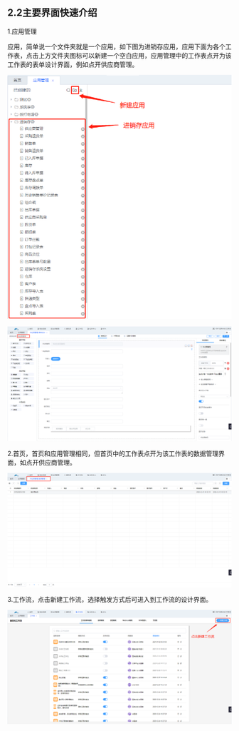 ## 2.2主要界面快速介绍

1.应用管理

​	应用，简单说一个文件夹就是一个应用，如下图为进销存应用，应用下面为各个工作表，点击上方文件夹图标可以新建一个空白应用，应用管理中的工作表点开为该工作表的表单设计界面，例如点开供应商管理。

​	<img src="./image/quickStart/quanmao2.png" alt="quanmao2" style="zoom:80%;" />

![quanmao3](./image/quickStart/quanmao3.png)

2.首页，首页和应用管理相同，但首页中的工作表点开为该工作表的数据管理界面，如点开供应商管理。

![quanmao4](./image/quickStart/quanmao4.png)

3.工作流，点击新建工作流，选择触发方式后可进入到工作流的设计界面。

![quanmao5](./image/quickStart/quanmao5.png)